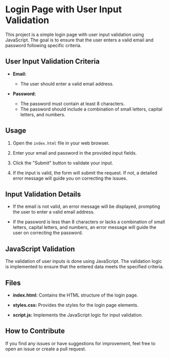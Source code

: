 # Login Page with User Input Validation

This project is a simple login page with user input validation using JavaScript. The goal is to ensure that the user enters a valid email and password following specific criteria.

## User Input Validation Criteria

- **Email:**
  - The user should enter a valid email address.

- **Password:**
  - The password must contain at least 8 characters.
  - The password should include a combination of small letters, capital letters, and numbers.

## Usage

1. Open the `index.html` file in your web browser.

2. Enter your email and password in the provided input fields.

3. Click the "Submit" button to validate your input.

4. If the input is valid, the form will submit the request. If not, a detailed error message will guide you on correcting the issues.

## Input Validation Details

- If the email is not valid, an error message will be displayed, prompting the user to enter a valid email address.

- If the password is less than 8 characters or lacks a combination of small letters, capital letters, and numbers, an error message will guide the user on correcting the password.

## JavaScript Validation

The validation of user inputs is done using JavaScript. The validation logic is implemented to ensure that the entered data meets the specified criteria.

## Files

- **index.html:** Contains the HTML structure of the login page.

- **styles.css:** Provides the styles for the login page elements.

- **script.js:** Implements the JavaScript logic for input validation.

## How to Contribute

If you find any issues or have suggestions for improvement, feel free to open an issue or create a pull request.

